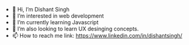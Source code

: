 - 👋 Hi, I’m Dishant Singh
- 👀 I’m interested in web development
- 🌱 I’m currently learning Javascript
- 💞️ I’m also looking to learn UX desinging concepts.
- 📫 How to reach me link: https://www.linkedin.com/in/dishantsingh/


